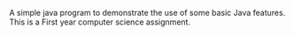 A simple java program to demonstrate the use of some basic Java features.  This is a First year computer science assignment.
